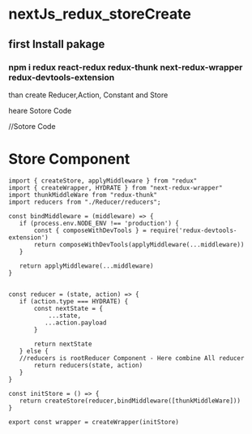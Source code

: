 # nextJs_redux_storeCreate

## first Install pakage 
### npm i redux react-redux redux-thunk next-redux-wrapper redux-devtools-extension

 than create Reducer,Action, Constant and Store 
 
 heare Sotore Code 
 
 //Sotore Code
 
 # Store Component
 
    import { createStore, applyMiddleware } from "redux"
    import { createWrapper, HYDRATE } from "next-redux-wrapper"
    import thunkMiddleWare from "redux-thunk"
    import reducers from "./Reducer/reducers";

    const bindMiddleware = (middleware) => {
       if (process.env.NODE_ENV !== 'production') {
           const { composeWithDevTools } = require('redux-devtools-extension')
           return composeWithDevTools(applyMiddleware(...middleware))
       }

       return applyMiddleware(...middleware)
    }


    const reducer = (state, action) => {
       if (action.type === HYDRATE) {
           const nextState = {
               ...state,
              ...action.payload
           }

           return nextState
       } else {
       //reducers is rootReducer Component - Here combine All reducer
           return reducers(state, action)
       }
    }

    const initStore = () => {
       return createStore(reducer,bindMiddleware([thunkMiddleWare]))
    }

    export const wrapper = createWrapper(initStore)
